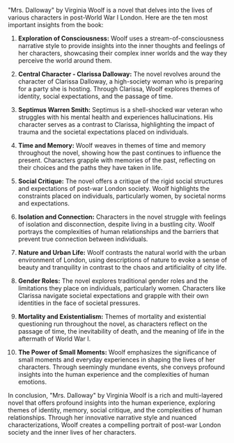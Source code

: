 "Mrs. Dalloway" by Virginia Woolf is a novel that delves into the lives of various characters in post-World War I London. Here are the ten most important insights from the book:

1. **Exploration of Consciousness:** Woolf uses a stream-of-consciousness narrative style to provide insights into the inner thoughts and feelings of her characters, showcasing their complex inner worlds and the way they perceive the world around them.

2. **Central Character - Clarissa Dalloway:** The novel revolves around the character of Clarissa Dalloway, a high-society woman who is preparing for a party she is hosting. Through Clarissa, Woolf explores themes of identity, social expectations, and the passage of time.

3. **Septimus Warren Smith:** Septimus is a shell-shocked war veteran who struggles with his mental health and experiences hallucinations. His character serves as a contrast to Clarissa, highlighting the impact of trauma and the societal expectations placed on individuals.

4. **Time and Memory:** Woolf weaves in themes of time and memory throughout the novel, showing how the past continues to influence the present. Characters grapple with memories of the past, reflecting on their choices and the paths they have taken in life.

5. **Social Critique:** The novel offers a critique of the rigid social structures and expectations of post-war London society. Woolf highlights the constraints placed on individuals, particularly women, by societal norms and expectations.

6. **Isolation and Connection:** Characters in the novel struggle with feelings of isolation and disconnection, despite living in a bustling city. Woolf portrays the complexities of human relationships and the barriers that prevent true connection between individuals.

7. **Nature and Urban Life:** Woolf contrasts the natural world with the urban environment of London, using descriptions of nature to evoke a sense of beauty and tranquility in contrast to the chaos and artificiality of city life.

8. **Gender Roles:** The novel explores traditional gender roles and the limitations they place on individuals, particularly women. Characters like Clarissa navigate societal expectations and grapple with their own identities in the face of societal pressures.

9. **Mortality and Existentialism:** Themes of mortality and existential questioning run throughout the novel, as characters reflect on the passage of time, the inevitability of death, and the meaning of life in the aftermath of World War I.

10. **The Power of Small Moments:** Woolf emphasizes the significance of small moments and everyday experiences in shaping the lives of her characters. Through seemingly mundane events, she conveys profound insights into the human experience and the complexities of human emotions.

In conclusion, "Mrs. Dalloway" by Virginia Woolf is a rich and multi-layered novel that offers profound insights into the human experience, exploring themes of identity, memory, social critique, and the complexities of human relationships. Through her innovative narrative style and nuanced characterizations, Woolf creates a compelling portrait of post-war London society and the inner lives of her characters.